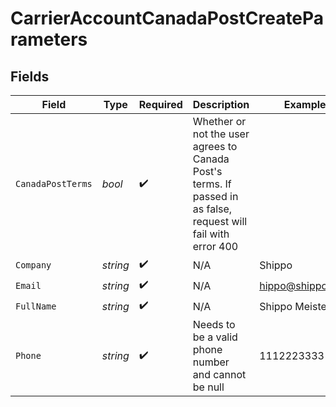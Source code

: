 # CarrierAccountCanadaPostCreateParameters


## Fields

| Field                                                                                                          | Type                                                                                                           | Required                                                                                                       | Description                                                                                                    | Example                                                                                                        |
| -------------------------------------------------------------------------------------------------------------- | -------------------------------------------------------------------------------------------------------------- | -------------------------------------------------------------------------------------------------------------- | -------------------------------------------------------------------------------------------------------------- | -------------------------------------------------------------------------------------------------------------- |
| `CanadaPostTerms`                                                                                              | *bool*                                                                                                         | :heavy_check_mark:                                                                                             | Whether or not the user agrees to Canada Post's terms. If passed in as false, request will fail with error 400 |                                                                                                                |
| `Company`                                                                                                      | *string*                                                                                                       | :heavy_check_mark:                                                                                             | N/A                                                                                                            | Shippo                                                                                                         |
| `Email`                                                                                                        | *string*                                                                                                       | :heavy_check_mark:                                                                                             | N/A                                                                                                            | hippo@shippo.com                                                                                               |
| `FullName`                                                                                                     | *string*                                                                                                       | :heavy_check_mark:                                                                                             | N/A                                                                                                            | Shippo Meister                                                                                                 |
| `Phone`                                                                                                        | *string*                                                                                                       | :heavy_check_mark:                                                                                             | Needs to be a valid phone number and cannot be null                                                            | 1112223333                                                                                                     |